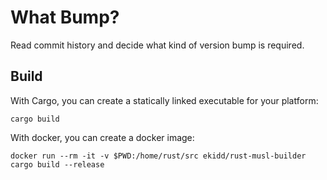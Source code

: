 # What Bump?

Read commit history and decide what kind of version bump is required.

## Build

With Cargo, you can create a statically linked executable for your platform:

    cargo build

With docker, you can create a docker image:

    docker run --rm -it -v $PWD:/home/rust/src ekidd/rust-musl-builder cargo build --release
    